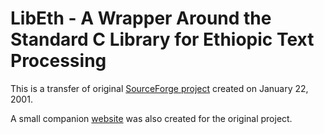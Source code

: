 LibEth - A Wrapper Around the Standard C Library for Ethiopic Text Processing
=============================
This is a transfer of original [SourceForge project](https://sourceforge.net/projects/libeth/) created on January 22, 2001.

A small companion [website](https://libeth.sourceforge.net/) was also created for the original project.
